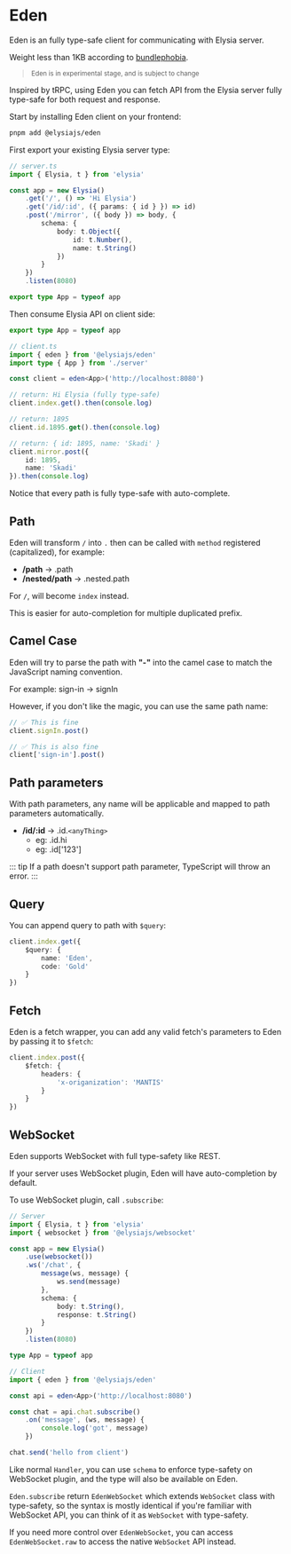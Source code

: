 # Eden
Eden is an fully type-safe client for communicating with Elysia server.

Weight less than 1KB according to [bundlephobia](https://bundlephobia.com/package/@elysiajs/eden).

> <small>Eden is in experimental stage, and is subject to change</small>

Inspired by tRPC, using Eden you can fetch API from the Elysia server fully type-safe for both request and response.

Start by installing Eden client on your frontend:
```bash
pnpm add @elysiajs/eden
```

First export your existing Elysia server type:
```typescript
// server.ts
import { Elysia, t } from 'elysia'

const app = new Elysia()
    .get('/', () => 'Hi Elysia')
    .get('/id/:id', ({ params: { id } }) => id)
    .post('/mirror', ({ body }) => body, {
        schema: {
            body: t.Object({
                id: t.Number(),
                name: t.String()
            })
        }
    })
    .listen(8080)

export type App = typeof app
```

Then consume Elysia API on client side:
```typescript
export type App = typeof app

// client.ts
import { eden } from '@elysiajs/eden'
import type { App } from './server'

const client = eden<App>('http://localhost:8080')

// return: Hi Elysia (fully type-safe)
client.index.get().then(console.log)

// return: 1895
client.id.1895.get().then(console.log)

// return: { id: 1895, name: 'Skadi' }
client.mirror.post({
    id: 1895,
    name: 'Skadi'
}).then(console.log)
```

Notice that every path is fully type-safe with auto-complete.

## Path
Eden will transform `/` into `.` then can be called with `method` registered (capitalized), for example:
- **/path** -> .path
- **/nested/path** -> .nested.path

For `/`, will become `index` instead.

This is easier for auto-completion for multiple duplicated prefix.

## Camel Case
Eden will try to parse the path with **"-"** into the camel case to match the JavaScript naming convention.

For example: 
sign-in -> signIn

However, if you don't like the magic, you can use the same path name:
```typescript
// ✅ This is fine
client.signIn.post()

// ✅ This is also fine
client['sign-in'].post()
```

## Path parameters
With path parameters, any name will be applicable and mapped to path parameters automatically.

- **/id/:id** -> .id.`<anyThing>`
    - eg: .id.hi
    - eg: .id['123']

::: tip
If a path doesn't support path parameter, TypeScript will throw an error.
:::

## Query
You can append query to path with `$query`:
```typescript
client.index.get({
    $query: {
        name: 'Eden',
        code: 'Gold'
    }
})
```

## Fetch
Eden is a fetch wrapper, you can add any valid fetch's parameters to Eden by passing it to `$fetch`:
```typescript
client.index.post({
    $fetch: {
        headers: {
            'x-origanization': 'MANTIS'
        }
    }
})
```

## WebSocket
Eden supports WebSocket with full type-safety like REST.

If your server uses WebSocket plugin, Eden will have auto-completion by default.

To use WebSocket plugin, call `.subscribe`:
```typescript
// Server
import { Elysia, t } from 'elysia'
import { websocket } from '@elysiajs/websocket'

const app = new Elysia()
    .use(websocket())
    .ws('/chat', {
        message(ws, message) {
            ws.send(message)
        },
        schema: {
            body: t.String(),
            response: t.String()
        }
    })
    .listen(8080)

type App = typeof app

// Client
import { eden } from '@elysiajs/eden'

const api = eden<App>('http://localhost:8080')

const chat = api.chat.subscribe()
    .on('message', (ws, message) {
        console.log('got', message)
    })

chat.send('hello from client')
```

Like normal `Handler`, you can use `schema` to enforce type-safety on WebSocket plugin, and the type will also be available on Eden.

`Eden.subscribe` return `EdenWebSocket` which extends `WebSocket` class with type-safety, so the syntax is mostly identical if you're familiar with WebSocket API, you can think of it as `WebSocket` with type-safety.

If you need more control over `EdenWebSocket`, you can access `EdenWebSocket.raw` to access the native `WebSocket` API instead.

